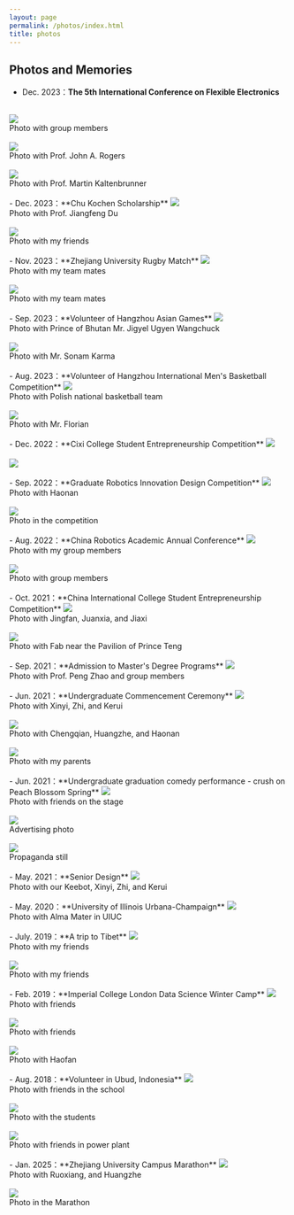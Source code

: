 ```yaml
---
layout: page
permalink: /photos/index.html
title: photos
---
```



## Photos and Memories

- Dec. 2023：**The 5th International Conference on Flexible Electronics** 
<br>
<img src="/images/Groupphotos/FE/Photo1.png">
<br>Photo with group members
<br>
<br>
<img src="/images/Groupphotos/FE/Photo2.png">
<br>Photo with Prof. John A. Rogers
<br>
<br>
<img src="/images/Groupphotos/FE/Photo3.png">
<br>Photo with Prof. Martin Kaltenbrunner
<br>
<br>
- Dec. 2023：**Chu Kochen Scholarship** 
<img src="/images/Groupphotos/ZKZ/Photo1.jpeg">
<br>Photo with Prof. Jiangfeng Du
<br>
<br>
<img src="/images/Groupphotos/ZKZ/Photo2.jpeg">
<br>Photo with my friends
<br>
<br>
- Nov. 2023：**Zhejiang University Rugby Match** 
<img src="/images/Groupphotos/Rugby/Photo1.jpeg">
<br>Photo with my team mates
<br>
<br>
<img src="/images/Groupphotos/Rugby/Photo2.jpeg">
<br>Photo with my team mates
<br>
<br>
- Sep. 2023：**Volunteer of Hangzhou Asian Games** 
<img src="/images/Groupphotos/AG/Photo1.jpeg">
<br>Photo with Prince of Bhutan Mr. Jigyel Ugyen Wangchuck
<br>
<br>
<img src="/images/Groupphotos/AG/Photo2.jpeg">
<br>Photo with Mr. Sonam Karma
<br>
<br>
- Aug. 2023：**Volunteer of Hangzhou International Men's Basketball Competition** 
<img src="/images/Groupphotos/Basketball/Photo1.jpeg">
<br>Photo with Polish national basketball team
<br>
<br>
<img src="/images/Groupphotos/Basketball/Photo2.jpeg">
<br>Photo with Mr. Florian
<br>
<br>
- Dec. 2022：**Cixi College Student Entrepreneurship Competition** 
<img src="/images/Groupphotos/Cixi/Photo1.jpeg">
<br>
<br>
<img src="/images/Groupphotos/Cixi/Photo2.jpeg">
<br>
<br>
- Sep. 2022：**Graduate Robotics Innovation Design Competition** 
<img src="/images/Groupphotos/hao/Photo1.jpeg">
<br>Photo with Haonan
<br>
<br>
<img src="/images/Groupphotos/hao/Photo2.jpeg">
<br>Photo in the competition
<br>
<br>
- Aug. 2022：**China Robotics Academic Annual Conference** 
<img src="/images/Groupphotos/Robot/Photo1.jpeg">
<br>Photo with my group members
<br>
<br>
<img src="/images/Groupphotos/Robot/Photo2.jpeg">
<br>Photo with group members
<br>
<br>
- Oct. 2021：**China International College Student Entrepreneurship Competition** 
<img src="/images/Groupphotos/Internet/Photo1.jpeg">
<br>Photo with Jingfan, Juanxia, and Jiaxi
<br>
<br>
<img src="/images/Groupphotos/Internet/Photo2.jpeg">
<br>Photo with Fab near the Pavilion of Prince Teng
<br>
<br>
- Sep. 2021：**Admission to Master's Degree Programs** 
<img src="/images/Groupphotos/YJS/Photo1.jpeg">
<br>Photo with Prof. Peng Zhao and group members
<br>
<br>
- Jun. 2021：**Undergraduate Commencement Ceremony** 
<img src="/images/Groupphotos/Under/Photo1.jpeg">
<br>Photo with Xinyi, Zhi, and Kerui
<br>
<br>
<img src="/images/Groupphotos/Under/Photo2.jpeg">
<br>Photo with Chengqian, Huangzhe, and Haonan
<br>
<br>
<img src="/images/Groupphotos/Under/Photo3.jpeg">
<br>Photo with my parents
<br>
<br>
- Jun. 2021：**Undergraduate graduation comedy performance - crush on Peach Blossom Spring** 
<img src="/images/Groupphotos/comedy/Photo1.jpeg">
<br>Photo with friends on the stage
<br>
<br>
<img src="/images/Groupphotos/comedy/Photo2.jpeg">
<br>Advertising photo
<br>
<br>
<img src="/images/Groupphotos/comedy/Photo3.jpeg">
<br>Propaganda still
<br>
<br>
- May. 2021：**Senior Design** 
<img src="/images/Groupphotos/Senior/Photo1.jpeg">
<br>Photo with our Keebot, Xinyi, Zhi, and Kerui
<br>
<br>
- May. 2020：**University of Illinois Urbana-Champaign** 
<img src="/images/Groupphotos/UIUC/Photo1.jpeg">
<br>Photo with Alma Mater in UIUC
<br>
<br>
- July. 2019：**A trip to Tibet** 
<img src="/images/Groupphotos/LS/Photo1.jpeg">
<br>Photo with my friends
<br>
<br>
<img src="/images/Groupphotos/LS/Photo2.jpeg">
<br>Photo with my friends
<br>
<br>
- Feb. 2019：**Imperial College London Data Science Winter Camp** 
<img src="/images/Groupphotos/IC/Photo1.jpeg">
<br>Photo with friends
<br>
<br>
<img src="/images/Groupphotos/IC/Photo2.jpeg">
<br>Photo with friends
<br>
<br>
<img src="/images/Groupphotos/IC/Photo3.jpeg">
<br>Photo with Haofan
<br>
<br>
- Aug. 2018：**Volunteer in Ubud, Indonesia** 
<img src="/images/Groupphotos/Bali/Photo1.jpeg">
<br>Photo with friends in the school
<br>
<br>
<img src="/images/Groupphotos/Bali/Photo2.jpeg">
<br>Photo with the students
<br>
<br>
<img src="/images/Groupphotos/Bali/Photo3.jpeg">
<br>Photo with friends in power plant
<br>
<br>
- Jan. 2025：**Zhejiang University Campus Marathon** 
<img src="/images/Groupphotos/Run/Photo1.jpeg">
<br>Photo with Ruoxiang, and Huangzhe
<br>
<br>
<img src="/images/Groupphotos/Run/Photo2.jpeg">
<br>Photo in the Marathon
<br>
<br>
